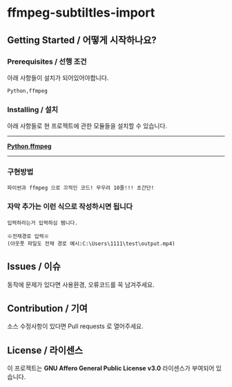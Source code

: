 # ffmpeg-subtiltles-import

## Getting Started / 어떻게 시작하나요?

### Prerequisites / 선행 조건

아래 사항들이 설치가 되어있어야합니다.

```
Python,ffmpeg
```

### Installing / 설치
아래 사항들로 현 프로젝트에 관한 모듈들을 설치할 수 있습니다.

---

[**Python**](https://www.python.org/downloads),[**ffmpeg**](https://ffmpeg.org/)

---

### 구현방법

```
파이썬과 ffmpeg 으로 끄적인 코드! 무우려 10줄!!! 초간단!
```

### 자막 추가는 이런 식으로 작성하시면 됩니다

```
입력하라는거 입력하심 됌니다.

※전채경로 입력※
(아웃풋 파일도 전채 경로 예시:C:\Users\1111\test\output.mp4)
```

## Issues / 이슈

동작에 문제가 있다면 사용환경, 오류코드를 꼭 남겨주세요.

## Contribution / 기여

소스 수정사항이 있다면 Pull requests 로 열어주세요.

## License / 라이센스

이 프로젝트는 **GNU Affero General Public License v3.0** 라이센스가 부여되어 있습니다.
